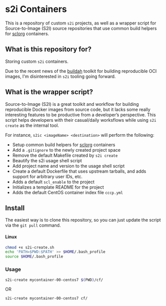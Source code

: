 # s2i Containers

This is a repository of custom `s2i` projects, as well as a wrapper script for
Source-to-Image (S2I) source repositories that use common build helpers for
[sclorg][1] containers.

## What is this repository for?

Storing custom `s2i` containers.

Due to the recent news of the [buildah][2] toolkit for building reproducible OCI
images, I'm disinterested in `s2i` tooling going forward.

## What is the wrapper script?

Source-to-Image (S2I) is a great toolkit and workflow for building reproducible
Docker images from source code, but it lacks some really interesting features
to be productive from a developer’s perspective. This script helps developers
with their casual/daily worksflows while using `s2i create` as the internal tool.

For instance, `s2ic <imageName> <destination>` will perform the following:
- Setup common build helpers for [sclorg][3] containers
- Add a `.gitignore` to the newly created project space
- Remove the default Makefile created by `s2i create`
- Beautify the s2i usage shell script
- Add project name and version to the usage shell script
- Create a default Dockerfile that uses upstream tarballs, and adds support for
arbitrary user IDs, etc.
- Adds a default `scl_enable` to the project
- Initializes a template README for the project
- Adds the default CentOS container index file `cccp.yml`

## Install

The easiest way is to clone this repository, so you can just update the script
via the `git pull` command.

#### Linux

```sh
chmod +x s2i-create.sh
echo 'PATH=$PWD:$PATH' >> $HOME/.bash_profile
source $HOME/.bash_profile
```

### Usage

```sh
s2i-create mycontainer-00-centos7 $(PWD)/cf/
```

OR

```sh
s2i-create mycontainer-00-centos7 cf/
```

[1]: https://github.com/sclorg
[2]: https://github.com/projectatomic/buildah
[3]: https://github.com/sclorg/container-common-scripts
